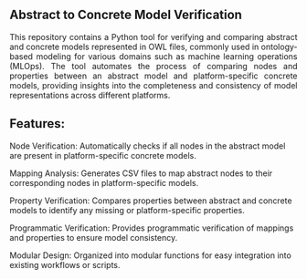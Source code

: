 ## Abstract to Concrete Model Verification
<p align='justify'>This repository contains a Python tool for verifying and comparing abstract and concrete models represented in OWL files, commonly used in ontology-based modeling for various domains such as machine learning operations (MLOps). The tool automates the process of comparing nodes and properties between an abstract model and platform-specific concrete models, providing insights into the completeness and consistency of model representations across different platforms.</p>

## Features:
Node Verification: Automatically checks if all nodes in the abstract model are present in platform-specific concrete models.

Mapping Analysis: Generates CSV files to map abstract nodes to their corresponding nodes in platform-specific models.

Property Verification: Compares properties between abstract and concrete models to identify any missing or platform-specific properties.

Programmatic Verification: Provides programmatic verification of mappings and properties to ensure model consistency.

Modular Design: Organized into modular functions for easy integration into existing workflows or scripts.
